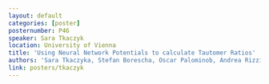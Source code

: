 ```yaml
---
layout: default
categories: [poster]
posternumber: P46
speaker: Sara Tkaczyk
location: University of Vienna
title: 'Using Neural Network Potentials to calculate Tautomer Ratios'
authors: 'Sara Tkaczyka, Stefan Borescha, Oscar Palominob, Andrea Rizzic, Marcus Wieder'
link: posters/tkaczyk
---
```

